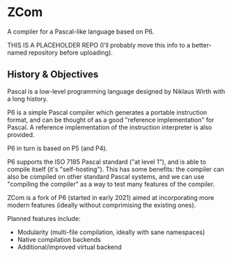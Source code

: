 # ZCom
A compiler for a Pascal-like language based on P6.

THIS IS A PLACEHOLDER REPO (I'll probably move this info to a better-named repository before uploading).

## History & Objectives

Pascal is a low-level programming language designed by Niklaus Wirth with a long history.

P6 is a simple Pascal compiler which generates a portable instruction format, and can be thought of as a good "reference implementation" for Pascal. A reference implementation of the instruction interpreter is also provided.

P6 in turn is based on P5 (and P4).

P6 supports the ISO 7185 Pascal standard ("at level 1"), and is able to compile itself (it's "self-hosting"). This has some benefits: the compiler can also be compiled on other standard Pascal systems, and we can use "compiling the compiler" as a way to test many features of the compiler.

ZCom is a fork of P6 (started in early 2021) aimed at incorporating more modern features (ideally without comprimising the existing ones).

Planned features include:

* Modularity (multi-file compilation, ideally with sane namespaces)
* Native compilation backends
* Additional/improved virtual backend
